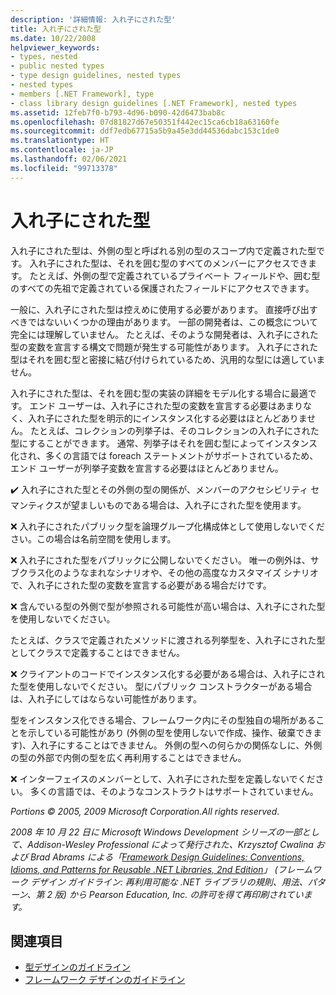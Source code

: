 ```yaml
---
description: '詳細情報: 入れ子にされた型'
title: 入れ子にされた型
ms.date: 10/22/2008
helpviewer_keywords:
- types, nested
- public nested types
- type design guidelines, nested types
- nested types
- members [.NET Framework], type
- class library design guidelines [.NET Framework], nested types
ms.assetid: 12feb7f0-b793-4d96-b090-42d6473bab8c
ms.openlocfilehash: 07d81827d67e50351f442ec15ca6cb18a63160fe
ms.sourcegitcommit: ddf7edb67715a5b9a45e3dd44536dabc153c1de0
ms.translationtype: HT
ms.contentlocale: ja-JP
ms.lasthandoff: 02/06/2021
ms.locfileid: "99713378"
---
```

# <a name="nested-types"></a>入れ子にされた型

入れ子にされた型は、外側の型と呼ばれる別の型のスコープ内で定義された型です。 入れ子にされた型は、それを囲む型のすべてのメンバーにアクセスできます。 たとえば、外側の型で定義されているプライベート フィールドや、囲む型のすべての先祖で定義されている保護されたフィールドにアクセスできます。

 一般に、入れ子にされた型は控えめに使用する必要があります。 直接呼び出すべきではないいくつかの理由があります。 一部の開発者は、この概念について完全には理解していません。 たとえば、そのような開発者は、入れ子にされた型の変数を宣言する構文で問題が発生する可能性があります。 入れ子にされた型はそれを囲む型と密接に結び付けられているため、汎用的な型には適していません。

 入れ子にされた型は、それを囲む型の実装の詳細をモデル化する場合に最適です。 エンド ユーザーは、入れ子にされた型の変数を宣言する必要はあまりなく、入れ子にされた型を明示的にインスタンス化する必要はほとんどありません。 たとえば、コレクションの列挙子は、そのコレクションの入れ子にされた型にすることができます。 通常、列挙子はそれを囲む型によってインスタンス化され、多くの言語では foreach ステートメントがサポートされているため、エンド ユーザーが列挙子変数を宣言する必要はほとんどありません。

 ✔️ 入れ子にされた型とその外側の型の関係が、メンバーのアクセシビリティ セマンティクスが望ましいものである場合は、入れ子にされた型を使用ます。

 ❌ 入れ子にされたパブリック型を論理グループ化構成体として使用しないでください。この場合は名前空間を使用します。

 ❌ 入れ子にされた型をパブリックに公開しないでください。 唯一の例外は、サブクラス化のようなまれなシナリオや、その他の高度なカスタマイズ シナリオで、入れ子にされた型の変数を宣言する必要がある場合だけです。

 ❌ 含んでいる型の外側で型が参照される可能性が高い場合は、入れ子にされた型を使用しないでください。

 たとえば、クラスで定義されたメソッドに渡される列挙型を、入れ子にされた型としてクラスで定義することはできません。

 ❌ クライアントのコードでインスタンス化する必要がある場合は、入れ子にされた型を使用しないでください。  型にパブリック コンストラクターがある場合は、入れ子にしてはならない可能性があります。

 型をインスタンス化できる場合、フレームワーク内にその型独自の場所があることを示している可能性があり (外側の型を使用しないで作成、操作、破棄できます)、入れ子にすることはできません。 外側の型への何らかの関係なしに、外側の型の外部で内側の型を広く再利用することはできません。

 ❌ インターフェイスのメンバーとして、入れ子にされた型を定義しないでください。 多くの言語では、そのようなコンストラクトはサポートされていません。

 *Portions © 2005, 2009 Microsoft Corporation.All rights reserved.*

 *2008 年 10 月 22 日に Microsoft Windows Development シリーズの一部として、Addison-Wesley Professional によって発行された、Krzysztof Cwalina および Brad Abrams による「[Framework Design Guidelines: Conventions, Idioms, and Patterns for Reusable .NET Libraries, 2nd Edition](https://www.informit.com/store/framework-design-guidelines-conventions-idioms-and-9780321545619)」 (フレームワーク デザイン ガイドライン: 再利用可能な .NET ライブラリの規則、用法、パターン、第 2 版) から Pearson Education, Inc. の許可を得て再印刷されています。*

## <a name="see-also"></a>関連項目

- [型デザインのガイドライン](type.md)
- [フレームワーク デザインのガイドライン](index.md)
